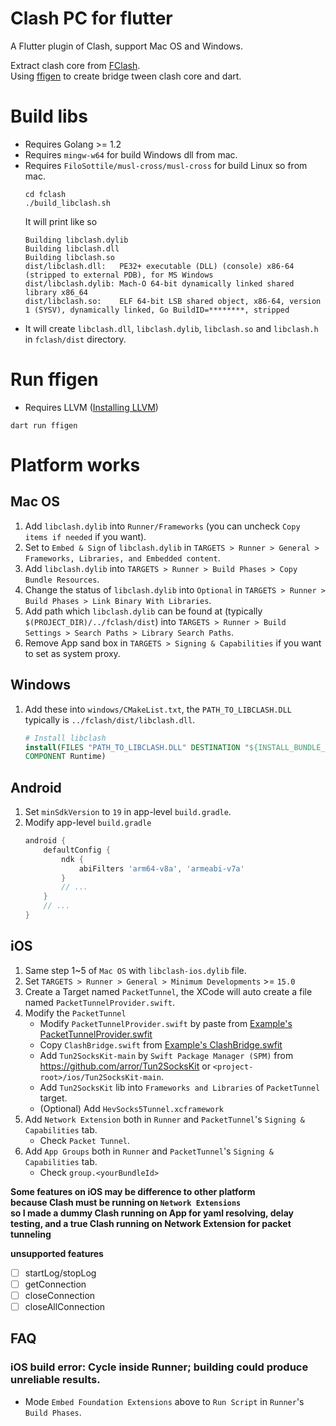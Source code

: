 # Clash PC for flutter
A Flutter plugin of Clash, support Mac OS and Windows.  

Extract clash core from [FClash](https://github.com/Fclash/Fclash).  
Using [ffigen](https://pub.dev/packages/ffigen) to create bridge tween clash core and dart.  

# Build libs
* Requires Golang >= 1.2
* Requires `mingw-w64` for build Windows dll from mac.
* Requires `FiloSottile/musl-cross/musl-cross` for build Linux so from mac.
    ```shell
    cd fclash
    ./build_libclash.sh
    ```
    It will print like so
    ```shell
    Building libclash.dylib
    Building libclash.dll
    Building libclash.so
    dist/libclash.dll:   PE32+ executable (DLL) (console) x86-64 (stripped to external PDB), for MS Windows
    dist/libclash.dylib: Mach-O 64-bit dynamically linked shared library x86_64
    dist/libclash.so:    ELF 64-bit LSB shared object, x86-64, version 1 (SYSV), dynamically linked, Go BuildID=********, stripped
    ```
* It will create `libclash.dll`, `libclash.dylib`, `libclash.so` and `libclash.h` in `fclash/dist` directory.

# Run ffigen
* Requires LLVM ([Installing LLVM](https://pub.dev/packages/ffigen#installing-llvm))
```shell
dart run ffigen
```

# Platform works
## Mac OS
1. Add `libclash.dylib` into `Runner/Frameworks` (you can uncheck `Copy items if needed` if you want).
2. Set to `Embed & Sign` of `libclash.dylib` in `TARGETS > Runner > General > Frameworks, Libraries, and Embedded content`.
3. Add `libclash.dylib` into `TARGETS > Runner > Build Phases > Copy Bundle Resources`.
4. Change the status of `libclash.dylib` into `Optional` in `TARGETS > Runner > Build Phases > Link Binary With Libraries`.
5. Add path which `libclash.dylib` can be found at (typically `$(PROJECT_DIR)/../fclash/dist`) into `TARGETS > Runner > Build Settings > Search Paths > Library Search Paths`.
6. Remove App sand box in `TARGETS > Signing & Capabilities` if you want to set as system proxy.

## Windows
1. Add these into `windows/CMakeList.txt`, the `PATH_TO_LIBCLASH.DLL` typically is `../fclash/dist/libclash.dll`.
    ```cmake
    # Install libclash
    install(FILES "PATH_TO_LIBCLASH.DLL" DESTINATION "${INSTALL_BUNDLE_LIB_DIR}"
    COMPONENT Runtime)
    ```

## Android
1. Set `minSdkVersion` to `19` in app-level `build.gradle`.
2. Modify app-level `build.gradle`
    ```gradle
    android {
        defaultConfig {
            ndk {
                abiFilters 'arm64-v8a', 'armeabi-v7a'
            }
            // ...
        }
        // ...
    }
    ```

## iOS
1. Same step 1~5 of `Mac OS` with `libclash-ios.dylib` file.
2. Set `TARGETS > Runner > General > Minimum Developments` >= `15.0`
3. Create a Target named `PacketTunnel`, the XCode will auto create a file named `PacketTunnelProvider.swift`.
4. Modify the `PacketTunnel`
    * Modify `PacketTunnelProvider.swift` by paste from [Example's PacketTunnelProvider.swfit](example/ios/PacketTunnel/PacketTunnelProvider.swift)
    * Copy `ClashBridge.swift` from [Example's ClashBridge.swfit](example/ios/PacketTunnel/ClashBridge.swift)
    * Add `Tun2SocksKit-main` by `Swift Package Manager (SPM)` from https://github.com/arror/Tun2SocksKit or `<project-root>/ios/Tun2SocksKit-main`.
    * Add `Tun2SocksKit` lib into `Frameworks and Libraries` of `PacketTunnel` target.
    * (Optional) Add `HevSocks5Tunnel.xcframework`
5. Add `Network Extension` both in `Runner` and `PacketTunnel`'s `Signing & Capabilities` tab.
    * Check `Packet Tunnel`.
6. Add `App Groups` both in `Runner` and `PacketTunnel`'s `Signing & Capabilities` tab.
    * Check `group.<yourBundleId>`

**Some features on iOS may be difference to other platform**  
**because Clash must be running on `Network Extensions`**  
**so I made a dummy Clash running on App for yaml resolving, delay testing, and a true Clash running on Network Extension for packet tunneling**  

**unsupported features**
- [ ] startLog/stopLog
- [ ] getConnection
- [ ] closeConnection
- [ ] closeAllConnection  

## FAQ
### iOS build error: Cycle inside Runner; building could produce unreliable results.
* Mode `Embed Foundation Extensions` above to `Run Script` in `Runner`'s `Build Phases`.